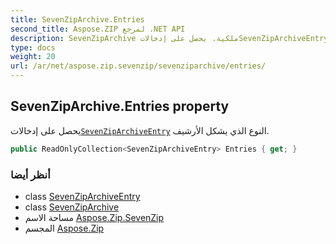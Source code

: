 ```yaml
---
title: SevenZipArchive.Entries
second_title: Aspose.ZIP لمرجع .NET API
description: SevenZipArchive ملكية. يحصل على إدخالاتSevenZipArchiveEntry النوع الذي يشكل الأرشيف.
type: docs
weight: 20
url: /ar/net/aspose.zip.sevenzip/sevenziparchive/entries/
---
```

## SevenZipArchive.Entries property

يحصل على إدخالات[`SevenZipArchiveEntry`](../../sevenziparchiveentry/) النوع الذي يشكل الأرشيف.

```csharp
public ReadOnlyCollection<SevenZipArchiveEntry> Entries { get; }
```

### أنظر أيضا

* class [SevenZipArchiveEntry](../../sevenziparchiveentry/)
* class [SevenZipArchive](../)
* مساحة الاسم [Aspose.Zip.SevenZip](../../sevenziparchive/)
* المجسم [Aspose.Zip](../../../)


